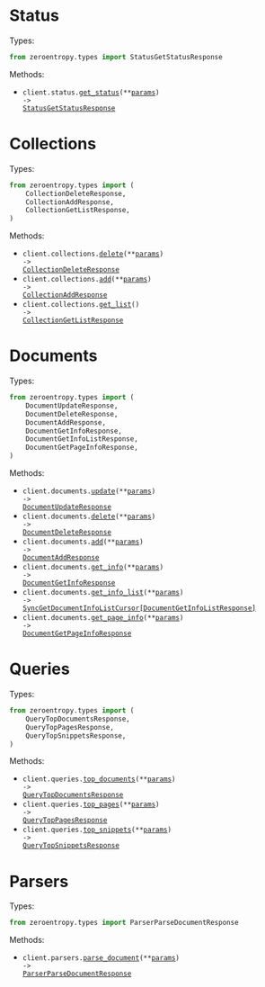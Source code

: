 # Status

Types:

```python
from zeroentropy.types import StatusGetStatusResponse
```

Methods:

- <code title="post /status/get-status">client.status.<a href="./src/zeroentropy/resources/status.py">get_status</a>(\*\*<a href="src/zeroentropy/types/status_get_status_params.py">params</a>) -> <a href="./src/zeroentropy/types/status_get_status_response.py">StatusGetStatusResponse</a></code>

# Collections

Types:

```python
from zeroentropy.types import (
    CollectionDeleteResponse,
    CollectionAddResponse,
    CollectionGetListResponse,
)
```

Methods:

- <code title="post /collections/delete-collection">client.collections.<a href="./src/zeroentropy/resources/collections.py">delete</a>(\*\*<a href="src/zeroentropy/types/collection_delete_params.py">params</a>) -> <a href="./src/zeroentropy/types/collection_delete_response.py">CollectionDeleteResponse</a></code>
- <code title="post /collections/add-collection">client.collections.<a href="./src/zeroentropy/resources/collections.py">add</a>(\*\*<a href="src/zeroentropy/types/collection_add_params.py">params</a>) -> <a href="./src/zeroentropy/types/collection_add_response.py">CollectionAddResponse</a></code>
- <code title="post /collections/get-collection-list">client.collections.<a href="./src/zeroentropy/resources/collections.py">get_list</a>() -> <a href="./src/zeroentropy/types/collection_get_list_response.py">CollectionGetListResponse</a></code>

# Documents

Types:

```python
from zeroentropy.types import (
    DocumentUpdateResponse,
    DocumentDeleteResponse,
    DocumentAddResponse,
    DocumentGetInfoResponse,
    DocumentGetInfoListResponse,
    DocumentGetPageInfoResponse,
)
```

Methods:

- <code title="post /documents/update-document">client.documents.<a href="./src/zeroentropy/resources/documents.py">update</a>(\*\*<a href="src/zeroentropy/types/document_update_params.py">params</a>) -> <a href="./src/zeroentropy/types/document_update_response.py">DocumentUpdateResponse</a></code>
- <code title="post /documents/delete-document">client.documents.<a href="./src/zeroentropy/resources/documents.py">delete</a>(\*\*<a href="src/zeroentropy/types/document_delete_params.py">params</a>) -> <a href="./src/zeroentropy/types/document_delete_response.py">DocumentDeleteResponse</a></code>
- <code title="post /documents/add-document">client.documents.<a href="./src/zeroentropy/resources/documents.py">add</a>(\*\*<a href="src/zeroentropy/types/document_add_params.py">params</a>) -> <a href="./src/zeroentropy/types/document_add_response.py">DocumentAddResponse</a></code>
- <code title="post /documents/get-document-info">client.documents.<a href="./src/zeroentropy/resources/documents.py">get_info</a>(\*\*<a href="src/zeroentropy/types/document_get_info_params.py">params</a>) -> <a href="./src/zeroentropy/types/document_get_info_response.py">DocumentGetInfoResponse</a></code>
- <code title="post /documents/get-document-info-list">client.documents.<a href="./src/zeroentropy/resources/documents.py">get_info_list</a>(\*\*<a href="src/zeroentropy/types/document_get_info_list_params.py">params</a>) -> <a href="./src/zeroentropy/types/document_get_info_list_response.py">SyncGetDocumentInfoListCursor[DocumentGetInfoListResponse]</a></code>
- <code title="post /documents/get-page-info">client.documents.<a href="./src/zeroentropy/resources/documents.py">get_page_info</a>(\*\*<a href="src/zeroentropy/types/document_get_page_info_params.py">params</a>) -> <a href="./src/zeroentropy/types/document_get_page_info_response.py">DocumentGetPageInfoResponse</a></code>

# Queries

Types:

```python
from zeroentropy.types import (
    QueryTopDocumentsResponse,
    QueryTopPagesResponse,
    QueryTopSnippetsResponse,
)
```

Methods:

- <code title="post /queries/top-documents">client.queries.<a href="./src/zeroentropy/resources/queries.py">top_documents</a>(\*\*<a href="src/zeroentropy/types/query_top_documents_params.py">params</a>) -> <a href="./src/zeroentropy/types/query_top_documents_response.py">QueryTopDocumentsResponse</a></code>
- <code title="post /queries/top-pages">client.queries.<a href="./src/zeroentropy/resources/queries.py">top_pages</a>(\*\*<a href="src/zeroentropy/types/query_top_pages_params.py">params</a>) -> <a href="./src/zeroentropy/types/query_top_pages_response.py">QueryTopPagesResponse</a></code>
- <code title="post /queries/top-snippets">client.queries.<a href="./src/zeroentropy/resources/queries.py">top_snippets</a>(\*\*<a href="src/zeroentropy/types/query_top_snippets_params.py">params</a>) -> <a href="./src/zeroentropy/types/query_top_snippets_response.py">QueryTopSnippetsResponse</a></code>

# Parsers

Types:

```python
from zeroentropy.types import ParserParseDocumentResponse
```

Methods:

- <code title="post /parsers/parse-document">client.parsers.<a href="./src/zeroentropy/resources/parsers.py">parse_document</a>(\*\*<a href="src/zeroentropy/types/parser_parse_document_params.py">params</a>) -> <a href="./src/zeroentropy/types/parser_parse_document_response.py">ParserParseDocumentResponse</a></code>
